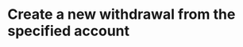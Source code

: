 #  Create a new withdrawal from the specified account

<api-endpoint openapi-path="../../../openapi.yml" method="POST" endpoint="/accounts/{iban}/withdrawals"/>